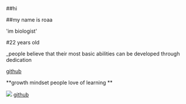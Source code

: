 ##hi

##my name is roaa

'im biologist'

#22 years old

_people believe that their most basic abilities can be developed through dedication

[github](https://github.com/roaaalqisi/learning-journal.git)

**growth mindset people love of learning **

![](https://encrypted-tbn0.gstatic.com/images?q=tbn:ANd9GcSTm0yxpwgmeZTPWwJAdR-j5-t6VgEd8k8TqMhuBfkLjjMRMDqp)
[github]()
